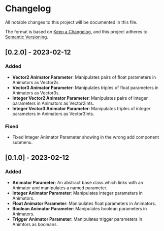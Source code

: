 # Changelog

All notable changes to this project will be documented in this file.

The format is based on [Keep a Changelog](https://keepachangelog.com/en/1.0.0/),
and this project adheres to [Semantic Versioning](https://semver.org/spec/v2.0.0.html).

## [0.2.0] - 2023-02-12

### Added

 - **Vector2 Animator Parameter**: Manipulates pairs of float parameters in Animators as Vector2s.
 - **Vector3 Animator Parameter**: Manipulates triples of float parameters in Animators as Vector3s.
 - **Integer Vector2 Animator Parameter**: Manipulates pairs of integer parameters in Animators as Vector2Ints.
 - **Integer Vector3 Animator Parameter**: Manipulates triples of integer parameters in Animators as Vector3Ints.

### Fixed

 - Fixed Integer Animator Parameter showing in the wrong add component submenu.

## [0.1.0] - 2023-02-12

### Added 

 - **Animator Parameter**: An abstract base class which links with an Animator and manipulates a named parameter.
 - **Integer Animator Parameter**: Manipulates integer parameters in Animators.
 - **Float Animator Parameter**: Manipulates float parameters in Animators.
 - **Boolean Animator Parameter**: Manipulates boolean parameters in Animators.
 - **Trigger Animator Parameter**: Manipulates trigger parameters in Animtors as booleans.
